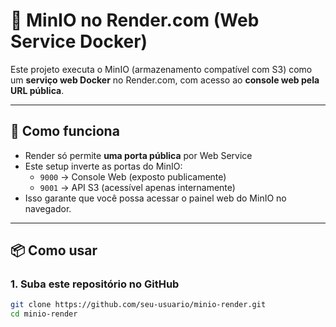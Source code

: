 # 🚀 MinIO no Render.com (Web Service Docker)

Este projeto executa o MinIO (armazenamento compatível com S3) como um **serviço web Docker** no Render.com, com acesso ao **console web pela URL pública**.

---

## 🧩 Como funciona

- Render só permite **uma porta pública** por Web Service
- Este setup inverte as portas do MinIO:
  - `9000` → Console Web (exposto publicamente)
  - `9001` → API S3 (acessível apenas internamente)
- Isso garante que você possa acessar o painel web do MinIO no navegador.

---

## 📦 Como usar

### 1. Suba este repositório no GitHub

```bash
git clone https://github.com/seu-usuario/minio-render.git
cd minio-render

